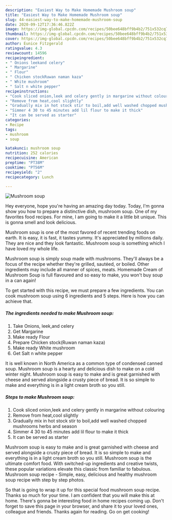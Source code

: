 ```yaml
---
description: "Easiest Way to Make Homemade Mushroom soup"
title: "Easiest Way to Make Homemade Mushroom soup"
slug: 44-easiest-way-to-make-homemade-mushroom-soup
date: 2020-09-12T17:36:46.822Z
image: https://img-global.cpcdn.com/recipes/50bee648bff9b4b2/751x532cq70/mushroom-soup-recipe-main-photo.jpg
thumbnail: https://img-global.cpcdn.com/recipes/50bee648bff9b4b2/751x532cq70/mushroom-soup-recipe-main-photo.jpg
cover: https://img-global.cpcdn.com/recipes/50bee648bff9b4b2/751x532cq70/mushroom-soup-recipe-main-photo.jpg
author: Eunice Fitzgerald
ratingvalue: 4.3
reviewcount: 14596
recipeingredient:
- " Onions leekand celery"
- " Margarine"
- " Flour"
- " Chicken stockRuwan naman kaza"
- " White mushroom"
- " Salt n white pepper"
recipeinstructions:
- "Cook sliced onion,leek and celery gently in margarine without colouring"
- "Remove from heat,cool slightly"
- "Gradually mix in hot stock stir to boil,add well washed chopped mushrooms herbs and season"
- "Simmer 4 30 to 45 minutes add lil flour to make it thick"
- "It can be served as starter"
categories:
- Recipe
tags:
- mushroom
- soup

katakunci: mushroom soup 
nutrition: 252 calories
recipecuisine: American
preptime: "PT38M"
cooktime: "PT56M"
recipeyield: "2"
recipecategory: Lunch

---
```



![Mushroom soup](https://img-global.cpcdn.com/recipes/50bee648bff9b4b2/751x532cq70/mushroom-soup-recipe-main-photo.jpg)

Hey everyone, hope you're having an amazing day today. Today, I'm gonna show you how to prepare a distinctive dish, mushroom soup. One of my favorites food recipes. For mine, I am going to make it a little bit unique. This is gonna smell and look delicious.

Mushroom soup is one of the most favored of recent trending foods on earth. It is easy, it is fast, it tastes yummy. It's appreciated by millions daily. They are nice and they look fantastic. Mushroom soup is something which I have loved my whole life.

Mushroom soup is simply soup made with mushrooms. They&#39;ll always be a focus of the recipe whether they&#39;re grilled, sautéed, or boiled. Other ingredients may include all manner of spices, meats. Homemade Cream of Mushroom Soup is full flavoured and so easy to make, you won&#39;t buy soup in a can again!


To get started with this recipe, we must prepare a few ingredients. You can cook mushroom soup using 6 ingredients and 5 steps. Here is how you can achieve that.

<!--inarticleads1-->

##### The ingredients needed to make Mushroom soup:

1. Take  Onions, leek,and celery
1. Get  Margarine
1. Make ready  Flour
1. Prepare  Chicken stock(Ruwan naman kaza)
1. Make ready  White mushroom
1. Get  Salt n white pepper


It is well known in North America as a common type of condensed canned soup. Mushroom soup is a hearty and delicious dish to make on a cold winter night. Mushroom soup is easy to make and is great garnished with cheese and served alongside a crusty piece of bread. It is so simple to make and everything is in a light cream broth so you still. 

<!--inarticleads2-->

##### Steps to make Mushroom soup:

1. Cook sliced onion,leek and celery gently in margarine without colouring
1. Remove from heat,cool slightly
1. Gradually mix in hot stock stir to boil,add well washed chopped mushrooms herbs and season
1. Simmer 4 30 to 45 minutes add lil flour to make it thick
1. It can be served as starter


Mushroom soup is easy to make and is great garnished with cheese and served alongside a crusty piece of bread. It is so simple to make and everything is in a light cream broth so you still. Mushroom soup is the ultimate comfort food. With switched-up ingredients and creative twists, these popular variations elevate this classic from familiar to fabulous. Mushroom soup recipe - Simple, easy, delicious and healthy mushroom soup recipe with step by step photos. 

So that is going to wrap it up for this special food mushroom soup recipe. Thanks so much for your time. I am confident that you will make this at home. There's gonna be interesting food in home recipes coming up. Don't forget to save this page in your browser, and share it to your loved ones, colleague and friends. Thanks again for reading. Go on get cooking!
